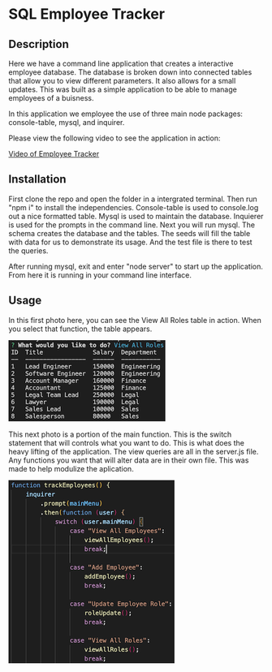 # SQL Employee Tracker

## Description 

Here we have a command line application that creates a interactive employee database. The database is broken down into connected tables that allow you to view different parameters. It also allows for a small updates. This was built as a simple application to be able to manage employees of a buisness. 

In this application we employee the use of three main node packages: console-table, mysql, and inquirer. 

Please view the following video to see the application in action: 

[Video of Employee Tracker]()

## Installation

First clone the repo and open the folder in a intergrated terminal. Then run "npm i" to install the independencies. Console-table is used to console.log out a nice formatted table. Mysql is used to maintain the database. Inquierer is used for the prompts in the command line. Next you will run mysql. The schema creates the database and the tables. The seeds will fill the table with data for us to demonstrate its usage. And the test file is there to test the queries. 

After running mysql, exit and enter "node server" to start up the application. From here it is running in your command line interface. 


## Usage 

In this first photo here, you can see the View All Roles table in action. When you select that function, the table appears. 

![Screenshot](./images/view-all-roles.png)

This next photo is a portion of the main function. This is the switch statement that will controls what you want to do. This is what does the heavy lifting of the application. The view queries are all in the server.js file. Any functions you want that will alter data are in their own file. This was made to help modulize the aplication. 

![Screenshot](./images/employee-tracker-screenshot.png)